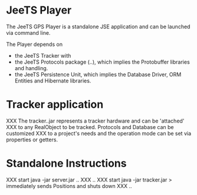JeeTS Player
============
The JeeTS GPS Player is a standalone JSE application and can be launched via command line.

The Player depends on 
- the JeeTS Tracker with
- the JeeTS Protocols package (..), 
    which implies the Protobuffer libraries and handling.
- the JeeTS Persistence Unit,
    which implies the Database Driver, ORM Entities and Hibernate libraries.

Tracker application
===================
XXX The tracker..jar represents a tracker hardware and can be 'attached' 
XXX to any RealObject to be tracked. Protocols and Database can be customized 
XXX to a project's needs and the operation mode can be set via properties or getters.

Standalone Instructions
=======================
XXX start java -jar server.jar ..
XXX  ..
XXX start java -jar tracker.jar > immediately sends Positions and shuts down
XXX  ..
